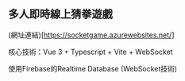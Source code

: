 ## 多人即時線上猜拳遊戲

(網址連結)[https://socketgame.azurewebsites.net/]

核心技術：Vue 3 + Typescript + Vite + WebSocket

使用Firebase的Realtime Database (WebSocket技術)
